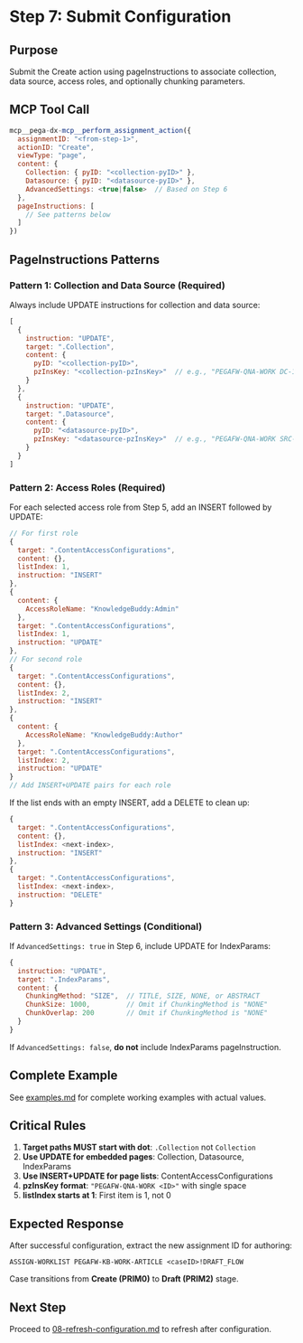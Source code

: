 # Step 7: Submit Configuration

## Purpose

Submit the Create action using pageInstructions to associate collection, data source, access roles, and optionally chunking parameters.

## MCP Tool Call

```javascript
mcp__pega-dx-mcp__perform_assignment_action({
  assignmentID: "<from-step-1>",
  actionID: "Create",
  viewType: "page",
  content: {
    Collection: { pyID: "<collection-pyID>" },
    Datasource: { pyID: "<datasource-pyID>" },
    AdvancedSettings: <true|false>  // Based on Step 6
  },
  pageInstructions: [
    // See patterns below
  ]
})
```

## PageInstructions Patterns

### Pattern 1: Collection and Data Source (Required)

Always include UPDATE instructions for collection and data source:

```javascript
[
  {
    instruction: "UPDATE",
    target: ".Collection",
    content: {
      pyID: "<collection-pyID>",
      pzInsKey: "<collection-pzInsKey>"  // e.g., "PEGAFW-QNA-WORK DC-1"
    }
  },
  {
    instruction: "UPDATE",
    target: ".Datasource",
    content: {
      pyID: "<datasource-pyID>",
      pzInsKey: "<datasource-pzInsKey>"  // e.g., "PEGAFW-QNA-WORK SRC-1"
    }
  }
]
```

### Pattern 2: Access Roles (Required)

For each selected access role from Step 5, add an INSERT followed by UPDATE:

```javascript
// For first role
{
  target: ".ContentAccessConfigurations",
  content: {},
  listIndex: 1,
  instruction: "INSERT"
},
{
  content: {
    AccessRoleName: "KnowledgeBuddy:Admin"
  },
  target: ".ContentAccessConfigurations",
  listIndex: 1,
  instruction: "UPDATE"
},
// For second role
{
  target: ".ContentAccessConfigurations",
  content: {},
  listIndex: 2,
  instruction: "INSERT"
},
{
  content: {
    AccessRoleName: "KnowledgeBuddy:Author"
  },
  target: ".ContentAccessConfigurations",
  listIndex: 2,
  instruction: "UPDATE"
}
// Add INSERT+UPDATE pairs for each role
```

If the list ends with an empty INSERT, add a DELETE to clean up:
```javascript
{
  target: ".ContentAccessConfigurations",
  content: {},
  listIndex: <next-index>,
  instruction: "INSERT"
},
{
  target: ".ContentAccessConfigurations",
  listIndex: <next-index>,
  instruction: "DELETE"
}
```

### Pattern 3: Advanced Settings (Conditional)

If `AdvancedSettings: true` in Step 6, include UPDATE for IndexParams:

```javascript
{
  instruction: "UPDATE",
  target: ".IndexParams",
  content: {
    ChunkingMethod: "SIZE",  // TITLE, SIZE, NONE, or ABSTRACT
    ChunkSize: 1000,         // Omit if ChunkingMethod is "NONE"
    ChunkOverlap: 200        // Omit if ChunkingMethod is "NONE"
  }
}
```

If `AdvancedSettings: false`, **do not** include IndexParams pageInstruction.

## Complete Example

See [examples.md](examples.md) for complete working examples with actual values.

## Critical Rules

1. **Target paths MUST start with dot**: `.Collection` not `Collection`
2. **Use UPDATE for embedded pages**: Collection, Datasource, IndexParams
3. **Use INSERT+UPDATE for page lists**: ContentAccessConfigurations
4. **pzInsKey format**: `"PEGAFW-QNA-WORK <ID>"` with single space
5. **listIndex starts at 1**: First item is 1, not 0

## Expected Response

After successful configuration, extract the new assignment ID for authoring:
```
ASSIGN-WORKLIST PEGAFW-KB-WORK-ARTICLE <caseID>!DRAFT_FLOW
```

Case transitions from **Create (PRIM0)** to **Draft (PRIM2)** stage.

## Next Step

Proceed to [08-refresh-configuration.md](08-refresh-configuration.md) to refresh after configuration.
